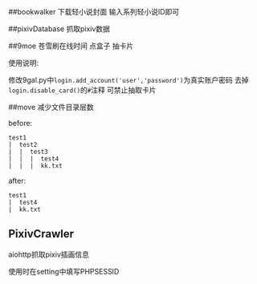 ##bookwalker
下载轻小说封面 输入系列轻小说ID即可

##pixivDatabase
抓取pixiv数据

##9moe
苍雪刷在线时间 点盒子 抽卡片

使用说明:

修改9gal.py中`login.add_account('user','password')`为真实账户密码
去掉`login.disable_card()`的`#`注释 可禁止抽取卡片


##move
减少文件目录层数

before:

	test1
	|  test2
	|  |  test3
	|  |  |  test4
	|  |  |  kk.txt

after:

	test1
	|  test4
	|  kk.txt

## PixivCrawler
aiohttp抓取pixiv插画信息

使用时在setting中填写PHPSESSID